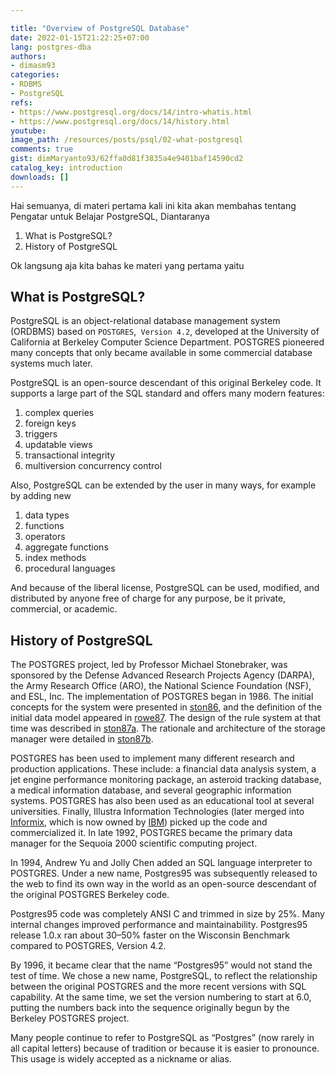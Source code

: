 ```yaml
---

title: "Overview of PostgreSQL Database"
date: 2022-01-15T21:22:25+07:00
lang: postgres-dba
authors:
- dimasm93
categories:
- RDBMS
- PostgreSQL
refs: 
- https://www.postgresql.org/docs/14/intro-whatis.html
- https://www.postgresql.org/docs/14/history.html
youtube: 
image_path: /resources/posts/psql/02-what-postgresql
comments: true
gist: dimMaryanto93/62ffa0d81f3835a4e9401baf14590cd2
catalog_key: introduction
downloads: []
---
```


Hai semuanya, di materi pertama kali ini kita akan membahas tentang Pengatar untuk Belajar PostgreSQL, Diantaranya

1. What is PostgreSQL?
2. History of PostgreSQL

Ok langsung aja kita bahas ke materi yang pertama yaitu

<!--more-->

## What is PostgreSQL?

PostgreSQL is an object-relational database management system (ORDBMS) based on `POSTGRES`,` Version 4.2`, developed at the University of California at Berkeley Computer Science Department. POSTGRES pioneered many concepts that only became available in some commercial database systems much later.

PostgreSQL is an open-source descendant of this original Berkeley code. It supports a large part of the SQL standard and offers many modern features:

1. complex queries
2. foreign keys
3. triggers
4. updatable views
5. transactional integrity
6. multiversion concurrency control

Also, PostgreSQL can be extended by the user in many ways, for example by adding new

1. data types
2. functions
3. operators
4. aggregate functions
5. index methods
6. procedural languages

And because of the liberal license, PostgreSQL can be used, modified, and distributed by anyone free of charge for any purpose, be it private, commercial, or academic.

## History of PostgreSQL

The POSTGRES project, led by Professor Michael Stonebraker, was sponsored by the Defense Advanced Research Projects Agency (DARPA), the Army Research Office (ARO), the National Science Foundation (NSF), and ESL, Inc. The implementation of POSTGRES began in 1986. The initial concepts for the system were presented in [ston86](https://www.postgresql.org/docs/14/biblio.html#STON86), and the definition of the initial data model appeared in [rowe87](https://www.postgresql.org/docs/14/biblio.html#ROWE87). The design of the rule system at that time was described in [ston87a](https://www.postgresql.org/docs/14/biblio.html#STON87A). The rationale and architecture of the storage manager were detailed in [ston87b](https://www.postgresql.org/docs/14/biblio.html#STON87B).

POSTGRES has been used to implement many different research and production applications. These include: a financial data analysis system, a jet engine performance monitoring package, an asteroid tracking database, a medical information database, and several geographic information systems. POSTGRES has also been used as an educational tool at several universities. Finally, Illustra Information Technologies (later merged into [Informix](https://www.ibm.com/analytics/informix), which is now owned by [IBM](https://www.ibm.com/)) picked up the code and commercialized it. In late 1992, POSTGRES became the primary data manager for the Sequoia 2000 scientific computing project.

In 1994, Andrew Yu and Jolly Chen added an SQL language interpreter to POSTGRES. Under a new name, Postgres95 was subsequently released to the web to find its own way in the world as an open-source descendant of the original POSTGRES Berkeley code. 

Postgres95 code was completely ANSI C and trimmed in size by 25%. Many internal changes improved performance and maintainability. Postgres95 release 1.0.x ran about 30–50% faster on the Wisconsin Benchmark compared to POSTGRES, Version 4.2.

By 1996, it became clear that the name “Postgres95” would not stand the test of time. We chose a new name, PostgreSQL, to reflect the relationship between the original POSTGRES and the more recent versions with SQL capability. At the same time, we set the version numbering to start at 6.0, putting the numbers back into the sequence originally begun by the Berkeley POSTGRES project.

Many people continue to refer to PostgreSQL as “Postgres” (now rarely in all capital letters) because of tradition or because it is easier to pronounce. This usage is widely accepted as a nickname or alias.

